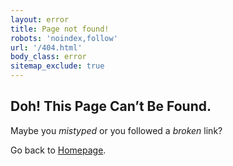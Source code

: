 ```yaml
---
layout: error
title: Page not found!
robots: 'noindex,follow'
url: '/404.html'
body_class: error
sitemap_exclude: true
---
```


## Doh! This Page Can’t Be Found.

Maybe you _mistyped_ or you followed a _broken_ link?

Go back to [Homepage](/).
